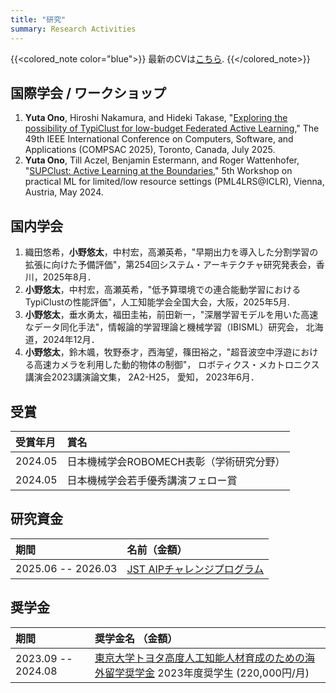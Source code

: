 ```yaml
---
title: "研究"
summary: Research Activities
---
```


{{<colored_note color="blue">}}
最新のCVは[こちら](https://github.com/youcan-jpn/curriculum-vitae/blob/main/out/main.pdf).
{{</colored_note>}}


## 国際学会 / ワークショップ
1. **Yuta Ono**, Hiroshi Nakamura, and Hideki Takase, "[Exploring the possibility of TypiClust for low-budget Federated Active Learning](https://arxiv.org/abs/2505.19404)," The 49th IEEE International Conference on Computers, Software, and Applications (COMPSAC 2025), Toronto, Canada, July 2025.
1. **Yuta Ono**, Till Aczel, Benjamin Estermann, and Roger Wattenhofer, "[SUPClust: Active Learning at the Boundaries](https://arxiv.org/abs/2403.03741)," 5th Workshop on practical ML for limited/low resource settings (PML4LRS@ICLR), Vienna, Austria, May 2024.

## 国内学会
1. 織田悠希，**小野悠太**，中村宏，高瀬英希，"早期出力を導入した分割学習の拡張に向けた予備評価"，第254回システム・アーキテクチャ研究発表会，香川，2025年8月．
2. **小野悠太**，中村宏，高瀬英希，"低予算環境での連合能動学習におけるTypiClustの性能評価"，人工知能学会全国大会，大阪，2025年5月.
3. **小野悠太**，垂水勇太，福田圭祐，前田新一，"深層学習モデルを用いた高速なデータ同化手法"，情報論的学習理論と機械学習（IBISML）研究会， 北海道，2024年12月．
4. **小野悠太**，鈴木颯，牧野泰才，西海望，篠田裕之，"超音波空中浮遊における高速カメラを利用した動的物体の制御"， ロボティクス・メカトロニクス講演会2023講演論文集， 2A2-H25， 愛知， 2023年6月．


## 受賞

| 受賞年月 | 賞名 |
| :------ | :--- |
| 2024.05 | 日本機械学会ROBOMECH表彰（学術研究分野） |
| 2024.05 | 日本機械学会若手優秀講演フェロー賞 |


## 研究資金

| 期間 | 名前（金額） |
| :------ | :--- |
| 2025.06 -- 2026.03 | [JST AIPチャレンジプログラム](https://www.jst.go.jp/kisoken/aip/program/wakate/challenge/index.html) |


## 奨学金

| 期間               | 奨学金名 （金額）                                                                                          |
| :----------------- | :------------------------------------------------------------------------------------------------------- |
| 2023.09 -- 2024.08 | [東京大学トヨタ高度人工知能人材育成のための海外留学奨学金](https://www.u-tokyo.ac.jp/adm/go-global/ja/scholarship-list-toyota.html) 2023年度奨学生 (220,000円/月) |

